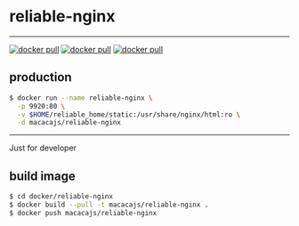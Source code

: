 # reliable-nginx

---

[![docker pull][docker-pull-image]][docker-url]
[![docker pull][docker-size-image]][docker-url]
[![docker pull][docker-layers-image]][docker-url]

[docker-pull-image]: https://img.shields.io/docker/pulls/macacajs/reliable-nginx.svg?style=flat-square&logo=dockbit
[docker-size-image]: https://img.shields.io/microbadger/image-size/macacajs/reliable-nginx.svg?style=flat-square&logo=dockbit
[docker-layers-image]: https://img.shields.io/microbadger/layers/macacajs/reliable-nginx.svg?style=flat-square&logo=dockbit
[docker-url]: https://hub.docker.com/r/macacajs/reliable-nginx/

## production

```bash
$ docker run --name reliable-nginx \
  -p 9920:80 \
  -v $HOME/reliable_home/static:/usr/share/nginx/html:ro \
  -d macacajs/reliable-nginx
```

---

Just for developer

## build image

```bash
$ cd docker/reliable-nginx
$ docker build --pull -t macacajs/reliable-nginx .
$ docker push macacajs/reliable-nginx
```
